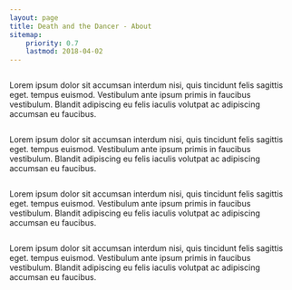 ```yaml
---
layout: page
title: Death and the Dancer - About
sitemap:
    priority: 0.7
    lastmod: 2018-04-02
---
```


<div class="promo">
<span class="image left"><img src="{{ "/images/martin.png" | absolute_url }}" alt=""></span>
<p>
Lorem ipsum dolor sit accumsan interdum nisi, quis tincidunt felis sagittis eget. tempus euismod. Vestibulum ante ipsum primis in faucibus vestibulum. Blandit adipiscing eu felis iaculis volutpat ac adipiscing accumsan eu faucibus.
</p>
</div>

<div class="promo">
<span class="image right"><img src="{{ "/images/ruth.png" | absolute_url }}" alt=""></span>
<p>
Lorem ipsum dolor sit accumsan interdum nisi, quis tincidunt felis sagittis eget. tempus euismod. Vestibulum ante ipsum primis in faucibus vestibulum. Blandit adipiscing eu felis iaculis volutpat ac adipiscing accumsan eu faucibus.
</p>
</div>


<div class="promo">
<span class="image left"><img src="{{ "/images/clara.png" | absolute_url }}" alt=""></span>
<p>
Lorem ipsum dolor sit accumsan interdum nisi, quis tincidunt felis sagittis eget. tempus euismod. Vestibulum ante ipsum primis in faucibus vestibulum. Blandit adipiscing eu felis iaculis volutpat ac adipiscing accumsan eu faucibus.
</p>
</div>


<div class="promo">
<span class="image right"><img src="{{ "/images/chris.png" | absolute_url }}" alt=""></span>
<p>
Lorem ipsum dolor sit accumsan interdum nisi, quis tincidunt felis sagittis eget. tempus euismod. Vestibulum ante ipsum primis in faucibus vestibulum. Blandit adipiscing eu felis iaculis volutpat ac adipiscing accumsan eu faucibus.
</p>
</div>
